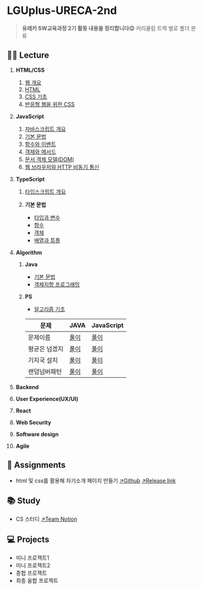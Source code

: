 # LGUplus-URECA-2nd

> **유레카 SW교육과정 2기 활동 내용을 정리합니다😉**
> 커리큘럼 트랙 별로 폴더 분류

## 👩‍🏫 Lecture

1. **HTML/CSS**

   1. [웹 개요](https://github.com/abyss-s/LGUplus-URECA-2nd/blob/main/1.%20HTML-CSS/1.intro.md)
   2. [HTML](https://github.com/abyss-s/LGUplus-URECA-2nd/blob/main/1.%20HTML-CSS/2.html.md)
   3. [CSS 기초](https://github.com/abyss-s/LGUplus-URECA-2nd/blob/main/1.%20HTML-CSS/3.css.md)
   4. [반응형 웹을 위한 CSS](https://github.com/abyss-s/LGUplus-URECA-2nd/blob/main/1.%20HTML-CSS/4.css-reponsive-web.md)

2. **JavaScript**

   1. [자바스크립트 개요](https://github.com/abyss-s/LGUplus-URECA-2nd/blob/main/2.%20JavaScript/1.js-intro.md)
   2. [기본 문법](https://github.com/abyss-s/LGUplus-URECA-2nd/blob/main/2.%20JavaScript/2.js-basic.md)
   3. [함수와 이벤트](https://github.com/abyss-s/LGUplus-URECA-2nd/blob/main/2.%20JavaScript/3.js-func-event.md)
   4. [객체와 메서드](https://github.com/abyss-s/LGUplus-URECA-2nd/blob/main/2.%20JavaScript/4.js-object.md)
   5. [문서 객체 모델(DOM)](https://github.com/abyss-s/LGUplus-URECA-2nd/blob/main/2.%20JavaScript/5.js-dom.md)
   6. [웹 브라우저와 HTTP 비동기 통신](https://github.com/abyss-s/LGUplus-URECA-2nd/blob/main/2.%20JavaScript/6.js-http.md)

3. **TypeScript**

   1. [타입스크립트 개요](https://github.com/abyss-s/LGUplus-URECA-2nd/blob/main/3.%20TypeScript/1.ts-intro.md)

   2. **기본 문법**

      - [타입과 변수](https://github.com/abyss-s/LGUplus-URECA-2nd/blob/main/3.%20TypeScript/2.ts-variable.md)
      - [함수](https://github.com/abyss-s/LGUplus-URECA-2nd/blob/main/3.%20TypeScript/3.ts-func.md)
      - [객체](https://github.com/abyss-s/LGUplus-URECA-2nd/blob/main/3.%20TypeScript/4.ts-object.md)
      - [배열과 튜플](https://github.com/abyss-s/LGUplus-URECA-2nd/blob/main/3.%20TypeScript/5.ts-array.md)

4. **Algorithm**

   1. **Java**

      - [기본 문법](https://github.com/abyss-s/LGUplus-URECA-2nd/blob/main/4.%20Algorithm%20/1.java-basic.md)
      - [객체지향 프로그래밍](https://github.com/abyss-s/LGUplus-URECA-2nd/blob/main/4.%20Algorithm%20/3.java-object.md)

   2. **PS**

      - [알고리즘 기초](https://github.com/abyss-s/LGUplus-URECA-2nd/blob/main/4.%20Algorithm%20/2.algo-basic.md)

      | 문제          | JAVA                                                                                                                                                                                                       | JavaScript                                                                                                   |
      | ------------- | ---------------------------------------------------------------------------------------------------------------------------------------------------------------------------------------------------------- | ------------------------------------------------------------------------------------------------------------ |
      | 문제이름      | [풀이](#)                                                                                                                                                                                                  | [풀이](#)                                                                                                    |
      | 평균은 넘겠지 | [풀이](https://github.com/abyss-s/LGUplus-URECA-2nd/blob/main/4.%20Algorithm%20/Algo/src/boj/bronze/Main_4344_B1_%ED%8F%89%EA%B7%A0%EC%9D%80_%EB%84%98%EA%B2%A0%EC%A7%80_%EA%B9%80%EB%8F%99%EA%B7%BC.java) | [풀이](https://github.com/abyss-s/LGUplus-URECA-2nd/blob/main/4.%20Algorithm%20/0207/01_io.js)               |
      | 기지국 설치   | [풀이](https://github.com/abyss-s/LGUplus-URECA-2nd/blob/main/4.%20Algorithm%20/Algo/src/fillCell/BaseStation1.java)                                                                                       | [풀이](https://github.com/abyss-s/LGUplus-URECA-2nd/blob/main/4.%20Algorithm%20/0210/BaseStation1.js)        |
      | 랜덤넘버패턴  | [풀이](https://github.com/abyss-s/LGUplus-URECA-2nd/blob/main/4.%20Algorithm%20/Algo/src/fillCell/RandomNumberPattern.java)                                                                                | [풀이](https://github.com/abyss-s/LGUplus-URECA-2nd/blob/main/4.%20Algorithm%20/0210/RandomNumberPattern.js) |

5. **Backend**
6. **User Experience(UX/UI)**
7. **React**
8. **Web Security**
9. **Software design**
10. **Agile**

## 🦞 Assignments

- html 및 css를 활용해 자기소개 페이지 만들기 [↗️Github](https://github.com/abyss-s/ureca-introduce-myself) [↗️Release link](abyss-s.github.io/ureca-introduce-myself/)

## 📚 Study

- CS 스터디 [↗️Team Notion](https://admitted-seat-34f.notion.site/CS-182672106a2080928891fd32a18d1dca?pvs=4)

## 💻 Projects

- 미니 프로젝트1
- 미니 프로젝트2
- 종합 프로젝트
- 최종 융합 프로젝트
